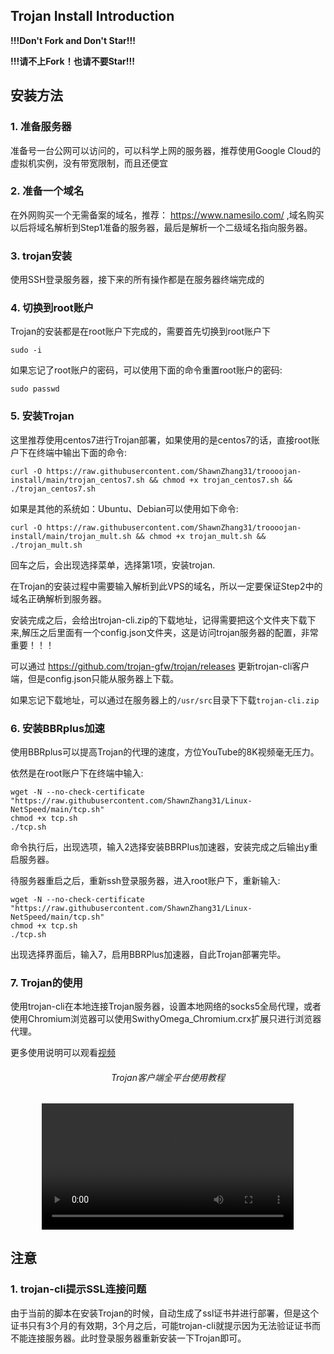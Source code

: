 Trojan Install Introduction
----------------------------

**!!!Don't Fork and Don't Star!!!**

**!!!请不上Fork！也请不要Star!!!**


## 安装方法

### 1. 准备服务器

准备号一台公网可以访问的，可以科学上网的服务器，推荐使用Google Cloud的虚拟机实例，没有带宽限制，而且还便宜

### 2. 准备一个域名

在外网购买一个无需备案的域名，推荐： https://www.namesilo.com/ ,域名购买以后将域名解析到Step1准备的服务器，最后是解析一个二级域名指向服务器。

### 3. trojan安装

使用SSH登录服务器，接下来的所有操作都是在服务器终端完成的

### 4. 切换到root账户

Trojan的安装都是在root账户下完成的，需要首先切换到root账户下

```
sudo -i
```

如果忘记了root账户的密码，可以使用下面的命令重置root账户的密码:

```
sudo passwd
```

### 5. 安装Trojan

这里推荐使用centos7进行Trojan部署，如果使用的是centos7的话，直接root账户下在终端中输出下面的命令:

```
curl -O https://raw.githubusercontent.com/ShawnZhang31/troooojan-install/main/trojan_centos7.sh && chmod +x trojan_centos7.sh && ./trojan_centos7.sh
```

如果是其他的系统如：Ubuntu、Debian可以使用如下命令:

```
curl -O https://raw.githubusercontent.com/ShawnZhang31/troooojan-install/main/trojan_mult.sh && chmod +x trojan_mult.sh && ./trojan_mult.sh
```

回车之后，会出现选择菜单，选择第1项，安装trojan.

在Trojan的安装过程中需要输入解析到此VPS的域名，所以一定要保证Step2中的域名正确解析到服务器。

安装完成之后，会给出trojan-cli.zip的下载地址，记得需要把这个文件夹下载下来,解压之后里面有一个config.json文件夹，这是访问trojan服务器的配置，非常重要！！！

可以通过 https://github.com/trojan-gfw/trojan/releases 更新trojan-cli客户端，但是config.json只能从服务器上下载。

如果忘记下载地址，可以通过在服务器上的`/usr/src`目录下下载`trojan-cli.zip`

### 6. 安装BBRplus加速

使用BBRplus可以提高Trojan的代理的速度，方位YouTube的8K视频毫无压力。

依然是在root账户下在终端中输入:

```
wget -N --no-check-certificate "https://raw.githubusercontent.com/ShawnZhang31/Linux-NetSpeed/main/tcp.sh"
chmod +x tcp.sh
./tcp.sh
```

命令执行后，出现选项，输入2选择安装BBRPlus加速器，安装完成之后输出y重启服务器。

待服务器重启之后，重新ssh登录服务器，进入root账户下，重新输入:

```
wget -N --no-check-certificate "https://raw.githubusercontent.com/ShawnZhang31/Linux-NetSpeed/main/tcp.sh"
chmod +x tcp.sh
./tcp.sh
```

出现选择界面后，输入7，启用BBRPlus加速器，自此Trojan部署完毕。

### 7. Trojan的使用

使用trojan-cli在本地连接Trojan服务器，设置本地网络的socks5全局代理，或者使用Chromium浏览器可以使用SwithyOmega_Chromium.crx扩展只进行浏览器代理。

更多使用说明可以观看[视频](./tutorials/trojan_win_android_ios.mp4)

<div style="text-align:center;">
    <h6>Trojan客户端全平台使用教程</h6>
    <video width="80%" controls>
        <source src="./tutorials/trojan_win_android_ios.mp4" type="video/mp4"/>
        当前浏览器不支持视频播放，可以通过以下链接查看:
        <p><a href="https://www.youtube.com/watch?v=shnA4Tdsnbw&t=919s">Youtube</a></p>
        <p><a href="./tutorials/trojan_win_android_ios.mp4">视频地址</a></p>
    </video>
</div>

## 注意

### 1. trojan-cli提示SSL连接问题

由于当前的脚本在安装Trojan的时候，自动生成了ssl证书并进行部署，但是这个证书只有3个月的有效期，3个月之后，可能trojan-cli就提示因为无法验证证书而不能连接服务器。此时登录服务器重新安装一下Trojan即可。
